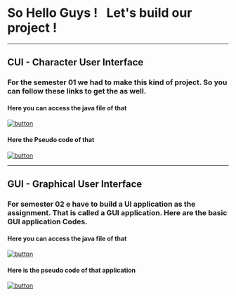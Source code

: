 # So Hello Guys ! &nbsp; Let's build our project !
<hr>

<h2> CUI - Character User Interface </h2>
<h3> For the semester 01 we had to make this kind of project. So you can follow these links to get the as well.</h3>

<h4> Here you can access the java file of that</h4>
<a href="https://github.com/BawanthaBeliwaththa/java-ui-workshop/blob/main/CUI/assignment_sem01.java">
  <img src="https://img.shields.io/badge/Java_File-orange?style=for-the-badge" alt="button">
</a>

<h4> Here the Pseudo code of that</h4>
<a href="https://github.com/BawanthaBeliwaththa/java-ui-workshop/blob/main/CUI/pseudo_code.md">
  <img src="https://img.shields.io/badge/Pseudo_code-cean?style=for-the-badge" alt="button">
</a>
<hr>

<h2> GUI - Graphical User Interface </h2>
<h3> For semester 02 e have to build a UI application as the assignment. That is called a GUI application. Here are the basic GUI application Codes.</h3>

<h4> Here you can access the java file of that</h4>
<a href="https://github.com/BawanthaBeliwaththa/java-ui-workshop/blob/main/CUI/assignment_sem01.java">
  <img src="https://img.shields.io/badge/Java_File-orange?style=for-the-badge" alt="button">
</a>

<h4> Here is the pseudo code of that application</h4>
<a href="https://github.com/BawanthaBeliwaththa/java-ui-workshop/blob/main/CUI/assignment_sem01.java">
  <img src="https://img.shields.io/badge/Psuedo_code-cean?style=for-the-badge" alt="button">
</a>
